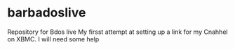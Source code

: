 # barbadoslive
Repository for Bdos live
My firsst attempt at setting up a  link for my Cnahhel on XBMC.  I will need some help

